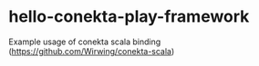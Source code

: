 hello-conekta-play-framework
============================

Example usage of conekta scala binding (https://github.com/Wirwing/conekta-scala)
